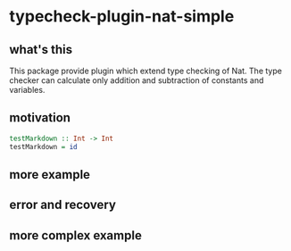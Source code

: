 # typecheck-plugin-nat-simple

## what's this

This package provide plugin which extend type checking of Nat.
The type checker can calculate only addition and subtraction of constants and variables.

## motivation

```haskell
testMarkdown :: Int -> Int
testMarkdown = id
```

## more example

## error and recovery

## more complex example
